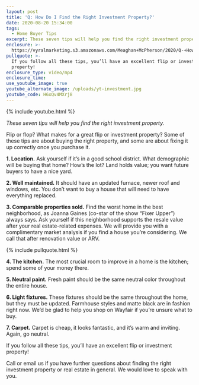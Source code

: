 ```yaml
---
layout: post
title: 'Q: How Do I Find the Right Investment Property?'
date: 2020-08-20 15:34:00
tags:
  - Home Buyer Tips
excerpt: These seven tips will help you find the right investment property.
enclosure: >-
  https://vyralmarketing.s3.amazonaws.com/Meaghan+McPherson/2020/Q-+How+Do+I+Find+the+Right+Investment+Property_.mp4
pullquote: >-
  If you follow all these tips, you’ll have an excellent flip or investment
  property!
enclosure_type: video/mp4
enclosure_time:
use_youtube_image: true
youtube_alternate_image: /uploads/yt-investment.jpg
youtube_code: H6xQv4MXrj8
---
```


{% include youtube.html %}

*These seven tips will help you find the right investment property.*

Flip or flop? What makes for a great flip or investment property? Some of these tips are about buying the right property, and some are about fixing it up correctly once you purchase it.

**1\. Location.** Ask yourself if it’s in a good school district. What demographic will be buying that home? How’s the lot? Land holds value; you want future buyers to have a nice yard.&nbsp;

**2\. Well maintained.** It should have an updated furnace, newer roof and windows, etc. You don’t want to buy a house that will need to have everything replaced.&nbsp;

**3\. Comparable properties sold.** Find the worst home in the best neighborhood, as Joanna Gaines (co-star of the show “Fixer Upper”) always says. Ask yourself if this neighborhood supports the resale value after your real estate-related expenses. We will provide you with a complimentary market analysis if you find a house you’re considering. We call that after renovation value or ARV.&nbsp;

{% include pullquote.html %}

**4\. The kitchen.** The most crucial room to improve in a home is the kitchen; spend some of your money there.&nbsp;

**5\. Neutral paint.** Fresh paint should be the same neutral color throughout the entire house.

**6\. Light fixtures.** These fixtures should be the same throughout the home, but they must be updated. Farmhouse styles and matte black are in fashion right now. We’d be glad to help you shop on Wayfair if you’re unsure what to buy.&nbsp;

**7\. Carpet.** Carpet is cheap, it looks fantastic, and it’s warm and inviting. Again, go neutral.&nbsp;

If you follow all these tips, you’ll have an excellent flip or investment property\!&nbsp;

Call or email us if you have further questions about finding the right investment property or real estate in general. We would love to speak with you.
